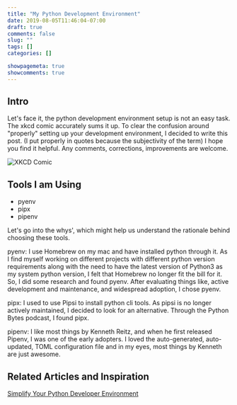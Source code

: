 ```yaml
---
title: "My Python Development Environment"
date: 2019-08-05T11:46:04-07:00
draft: true
comments: false
slug: ""
tags: []
categories: []

showpagemeta: true
showcomments: true
---
```


## Intro

Let's face it, the python development environment setup is not an easy task. The xkcd comic accurately sums it up. To clear the confusion around "properly" setting up your development environment, I decided to write this post. (I put properly in quotes because the subjectivity of the term) I hope you find it helpful. Any comments, corrections, improvements are welcome.

![XKCD Comic](https://imgs.xkcd.com/comics/python_environment.png )

## Tools I am Using

* pyenv
* pipx
* pipenv

Let's go into the whys', which might help us understand the rationale behind choosing these tools.

pyenv: I use Homebrew on my mac and have installed python through it. As I find myself working on different projects with different python version requirements along with the need to have the latest version of Python3 as my system python version, I felt that Homebrew no longer fit the bill for it. So, I did some research and found pyenv. After evaluating things like, active development and maintenance, and widespread adoption, I chose pyenv.

pipx: I used to use Pipsi to install python cli tools. As pipsi is no longer actively maintained, I decided to look for an alternative. Through the Python Bytes podcast, I found pipx.

pipenv: I like most things by Kenneth Reitz, and when he first released Pipenv, I was one of the early adopters. I loved the auto-generated, auto-updated, TOML configuration file and in my eyes, most things by Kenneth are just awesome.

## Related Articles and Inspiration

[Simplify Your Python Developer Environment](https://medium.com/expedia-group-tech/simplify-your-python-developer-environment-aba90f32dddb)
